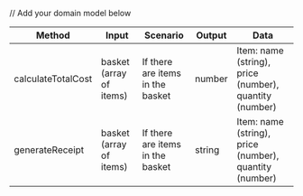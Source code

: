 // Add your domain model below

| Method             | Input                   | Scenario                         | Output | Data                                                   |
| ------------------ | ----------------------- | -------------------------------- | ------ | ------------------------------------------------------ |
| calculateTotalCost | basket (array of items) | If there are items in the basket | number | Item: name (string), price (number), quantity (number) |
| generateReceipt    | basket (array of items) | If there are items in the basket | string | Item: name (string), price (number), quantity (number) |
